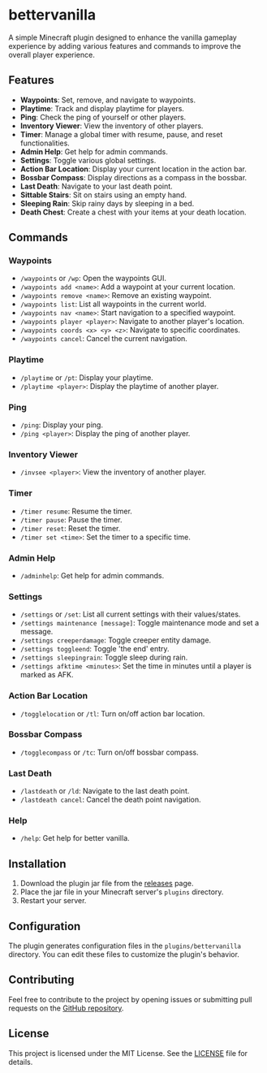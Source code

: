 # bettervanilla

A simple Minecraft plugin designed to enhance the vanilla gameplay experience by adding various features and commands to improve the overall player experience.

## Features

- **Waypoints**: Set, remove, and navigate to waypoints.
- **Playtime**: Track and display playtime for players.
- **Ping**: Check the ping of yourself or other players.
- **Inventory Viewer**: View the inventory of other players.
- **Timer**: Manage a global timer with resume, pause, and reset functionalities.
- **Admin Help**: Get help for admin commands.
- **Settings**: Toggle various global settings.
- **Action Bar Location**: Display your current location in the action bar.
- **Bossbar Compass**: Display directions as a compass in the bossbar.
- **Last Death**: Navigate to your last death point.
- **Sittable Stairs**: Sit on stairs using an empty hand.
- **Sleeping Rain**: Skip rainy days by sleeping in a bed.
- **Death Chest**: Create a chest with your items at your death location.

## Commands

### Waypoints

- `/waypoints` or `/wp`: Open the waypoints GUI.
- `/waypoints add <name>`: Add a waypoint at your current location.
- `/waypoints remove <name>`: Remove an existing waypoint.
- `/waypoints list`: List all waypoints in the current world.
- `/waypoints nav <name>`: Start navigation to a specified waypoint.
- `/waypoints player <player>`: Navigate to another player's location.
- `/waypoints coords <x> <y> <z>`: Navigate to specific coordinates.
- `/waypoints cancel`: Cancel the current navigation.

### Playtime

- `/playtime` or `/pt`: Display your playtime.
- `/playtime <player>`: Display the playtime of another player.

### Ping

- `/ping`: Display your ping.
- `/ping <player>`: Display the ping of another player.

### Inventory Viewer

- `/invsee <player>`: View the inventory of another player.

### Timer

- `/timer resume`: Resume the timer.
- `/timer pause`: Pause the timer.
- `/timer reset`: Reset the timer.
- `/timer set <time>`: Set the timer to a specific time.

### Admin Help

- `/adminhelp`: Get help for admin commands.

### Settings

- `/settings` or `/set`: List all current settings with their values/states.
- `/settings maintenance [message]`: Toggle maintenance mode and set a message.
- `/settings creeperdamage`: Toggle creeper entity damage.
- `/settings toggleend`: Toggle 'the end' entry.
- `/settings sleepingrain`: Toggle sleep during rain.
- `/settings afktime <minutes>`: Set the time in minutes until a player is marked as AFK.

### Action Bar Location

- `/togglelocation` or `/tl`: Turn on/off action bar location.

### Bossbar Compass

- `/togglecompass` or `/tc`: Turn on/off bossbar compass.

### Last Death

- `/lastdeath` or `/ld`: Navigate to the last death point.
- `/lastdeath cancel`: Cancel the death point navigation.

### Help

- `/help`: Get help for better vanilla.

## Installation

1. Download the plugin jar file from the [releases](https://github.com/davidstoegmueller/bettervanilla/releases) page.
2. Place the jar file in your Minecraft server's `plugins` directory.
3. Restart your server.

## Configuration

The plugin generates configuration files in the `plugins/bettervanilla` directory. You can edit these files to customize the plugin's behavior.

## Contributing

Feel free to contribute to the project by opening issues or submitting pull requests on the [GitHub repository](https://github.com/davidstoegmueller/bettervanilla).

## License

This project is licensed under the MIT License. See the [LICENSE](LICENSE) file for details.

